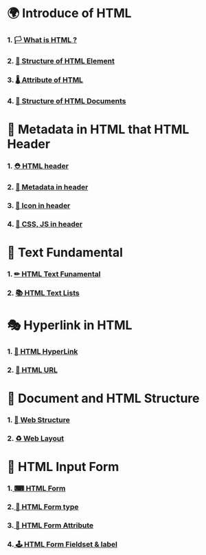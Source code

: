 # 🌍 Introduce of HTML

### 1. [ 🏳 What is HTML ?](https://github.com/leehosu/WebStudy/blob/master/HTML/startHTML/WhatIsHTML.md)

### 2. [ 🚀 Structure of HTML Element](https://github.com/leehosu/WebStudy/blob/master/HTML/startHTML/StructureOfHTML.md)

### 3. [ 🌡 Attribute of HTML](https://github.com/leehosu/WebStudy/blob/master/HTML/startHTML/AttributeOfHTML.md)

### 4. [ 🧤 Structure of HTML Documents](https://github.com/leehosu/WebStudy/blob/master/HTML/startHTML/HTMLDocuments.md)


# 🧢 Metadata in HTML that HTML Header

### 1. [ ⛑ HTML header](https://github.com/leehosu/WebStudy/blob/master/HTML/header/HTML_Header.md)

### 2. [ 🎁 Metadata in header](https://github.com/leehosu/WebStudy/blob/master/HTML/header/Metadata_Header.md)

### 3. [ 🎈 Icon in header](https://github.com/leehosu/WebStudy/blob/master/HTML/header/Icon_Header.md)

### 4. [ 🎨 CSS, JS in header](https://github.com/leehosu/WebStudy/blob/master/HTML/header/Design_Header.md)

# 🥁 Text Fundamental

### 1. [ ✏ HTML Text Funamental](https://github.com/leehosu/WebStudy/blob/master/HTML/text/HTML_Text.md)

### 2. [ 📚 HTML Text Lists](https://github.com/leehosu/WebStudy/blob/master/HTML/text/HTML_Lists.md)

# 🎭 Hyperlink in HTML 

### 1. [ 🎫 HTML HyperLink](https://github.com/leehosu/WebStudy/blob/master/HTML/hyperlink/HTML_hyperlink.md)

### 2. [ 📱 HTML URL](https://github.com/leehosu/WebStudy/blob/master/HTML/hyperlink/HTML_URL.md)

# 📰 Document and HTML Structure

### 1. [ 🎢 Web Structure](https://github.com/leehosu/WebStudy/blob/master/HTML/layout/HTML_structure.md)

### 2. [ ♻ Web Layout](https://github.com/leehosu/WebStudy/blob/master/HTML/layout/HTML_Layout.md)

# 👔 HTML Input Form

### 1.[ ⌨ HTML Form](https://github.com/leehosu/WebStudy/blob/master/HTML/form/HTML_form.md)

### 2.[ 🥋 HTML Form type](https://github.com/leehosu/WebStudy/blob/master/HTML/form/HTML_form_type.md)

### 3.[ 👕 HTML Form Attribute](https://github.com/leehosu/WebStudy/blob/master/HTML/form/HTML_form_attribute.md)

### 4.[ 🕹 HTML Form Fieldset & label](https://github.com/leehosu/WebStudy/blob/master/HTML/form/HTML_form_fieldset&label.md)
